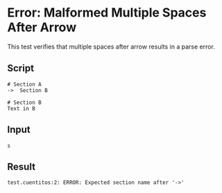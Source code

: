 # Error: Malformed Multiple Spaces After Arrow

This test verifies that multiple spaces after arrow results in a parse error.

## Script
```cuentitos
# Section A
->  Section B

# Section B
Text in B
```

## Input
```input
s
```

## Result
```result
test.cuentitos:2: ERROR: Expected section name after '->'
```
